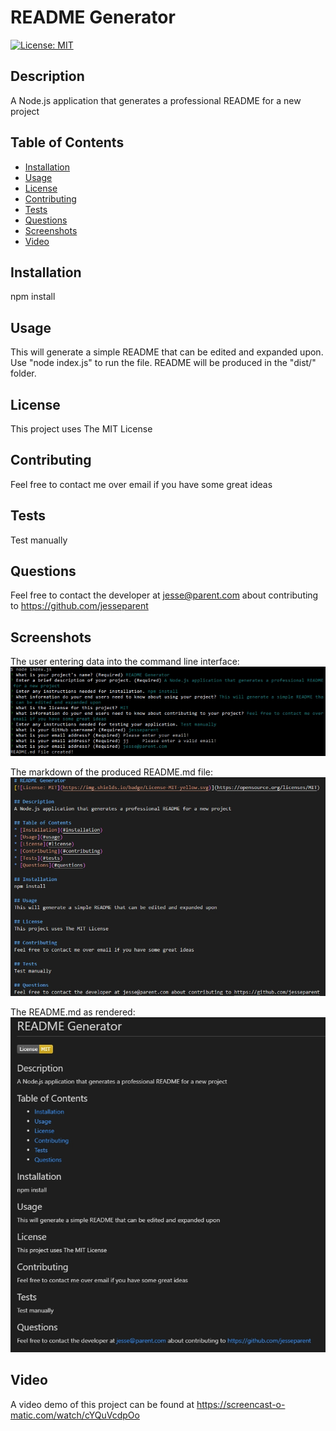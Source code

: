 # README Generator
[![License: MIT](https://img.shields.io/badge/License-MIT-yellow.svg)](https://opensource.org/licenses/MIT)

## Description 
A Node.js application that generates a professional README for a new project

## Table of Contents
* [Installation](#installation)
* [Usage](#usage)
* [License](#license)
* [Contributing](#contributing)
* [Tests](#tests)
* [Questions](#questions)
* [Screenshots](#screenshots)
* [Video](#video)

## Installation
npm install

## Usage 
This will generate a simple README that can be edited and expanded upon. Use "node index.js" to run the file. README will be produced in the "dist/" folder.

## License
This project uses The MIT License

## Contributing
Feel free to contact me over email if you have some great ideas

## Tests
Test manually

## Questions
Feel free to contact the developer at jesse@parent.com about contributing to https://github.com/jesseparent

## Screenshots
The user entering data into the command line interface:
![Image](./screenshots/console.jpg)

The markdown of the produced README.md file:
![Image](./screenshots/raw.jpg)

The README.md as rendered:
![Image](./screenshots/preview.jpg)

## Video
A video demo of this project can be found at https://screencast-o-matic.com/watch/cYQuVcdpOo